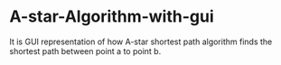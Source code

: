 # A-star-Algorithm-with-gui
It is GUI representation of how A-star shortest path algorithm finds the shortest path between point a to point b.
